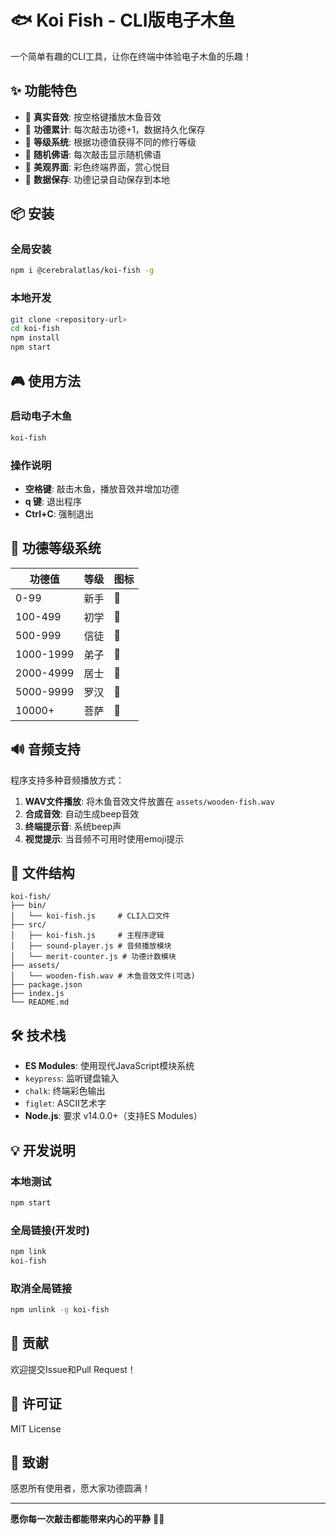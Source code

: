 # 🐟 Koi Fish - CLI版电子木鱼

一个简单有趣的CLI工具，让你在终端中体验电子木鱼的乐趣！

## ✨ 功能特色

- 🔔 **真实音效**: 按空格键播放木鱼音效
- 📿 **功德累计**: 每次敲击功德+1，数据持久化保存
- 🏮 **等级系统**: 根据功德值获得不同的修行等级
- 💫 **随机佛语**: 每次敲击显示随机佛语
- 🌸 **美观界面**: 彩色终端界面，赏心悦目
- 💾 **数据保存**: 功德记录自动保存到本地

## 📦 安装

### 全局安装
```bash
npm i @cerebralatlas/koi-fish -g
```

### 本地开发
```bash
git clone <repository-url>
cd koi-fish
npm install
npm start
```

## 🎮 使用方法

### 启动电子木鱼
```bash
koi-fish
```

### 操作说明
- **空格键**: 敲击木鱼，播放音效并增加功德
- **q 键**: 退出程序
- **Ctrl+C**: 强制退出

## 🏮 功德等级系统

| 功德值 | 等级 | 图标 |
|--------|------|------|
| 0-99   | 新手 | 🌿 |
| 100-499| 初学 | 🌾 |
| 500-999| 信徒 | 🌱 |
| 1000-1999| 弟子 | 🌸 |
| 2000-4999| 居士 | 🍃 |
| 5000-9999| 罗汉 | 🎋 |
| 10000+ | 菩萨 | 🏮 |

## 🔊 音频支持

程序支持多种音频播放方式：
1. **WAV文件播放**: 将木鱼音效文件放置在 `assets/wooden-fish.wav`
2. **合成音效**: 自动生成beep音效
3. **终端提示音**: 系统beep声
4. **视觉提示**: 当音频不可用时使用emoji提示

## 📁 文件结构

```
koi-fish/
├── bin/
│   └── koi-fish.js     # CLI入口文件
├── src/
│   ├── koi-fish.js     # 主程序逻辑
│   ├── sound-player.js # 音频播放模块
│   └── merit-counter.js # 功德计数模块
├── assets/
│   └── wooden-fish.wav # 木鱼音效文件(可选)
├── package.json
├── index.js
└── README.md
```

## 🛠️ 技术栈

- **ES Modules**: 使用现代JavaScript模块系统
- `keypress`: 监听键盘输入
- `chalk`: 终端彩色输出
- `figlet`: ASCII艺术字
- **Node.js**: 要求 v14.0.0+（支持ES Modules）

## 💡 开发说明

### 本地测试
```bash
npm start
```

### 全局链接(开发时)
```bash
npm link
koi-fish
```

### 取消全局链接
```bash
npm unlink -g koi-fish
```

## 🤝 贡献

欢迎提交Issue和Pull Request！

## 📄 许可证

MIT License

## 🙏 致谢

感恩所有使用者，愿大家功德圆满！

---

**愿你每一次敲击都能带来内心的平静** 🧘‍♀️
